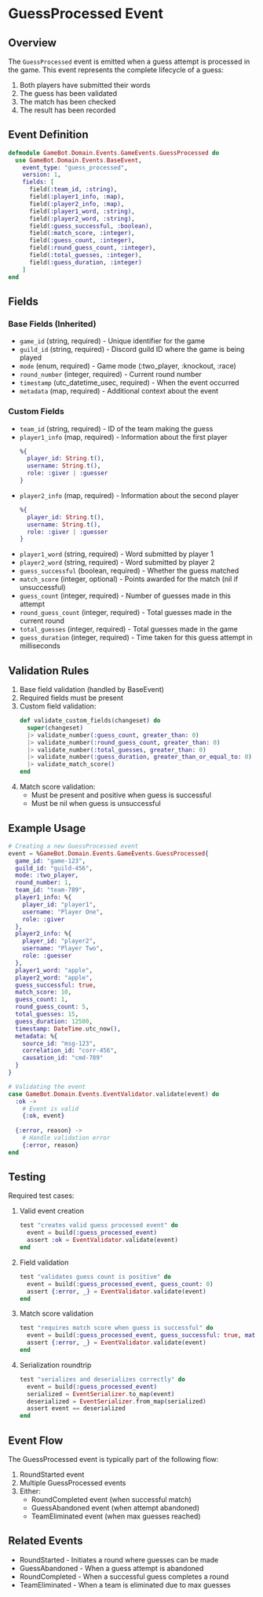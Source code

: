 # GuessProcessed Event

## Overview

The `GuessProcessed` event is emitted when a guess attempt is processed in the game. This event represents the complete lifecycle of a guess:
1. Both players have submitted their words
2. The guess has been validated
3. The match has been checked
4. The result has been recorded

## Event Definition

```elixir
defmodule GameBot.Domain.Events.GameEvents.GuessProcessed do
  use GameBot.Domain.Events.BaseEvent,
    event_type: "guess_processed",
    version: 1,
    fields: [
      field(:team_id, :string),
      field(:player1_info, :map),
      field(:player2_info, :map),
      field(:player1_word, :string),
      field(:player2_word, :string),
      field(:guess_successful, :boolean),
      field(:match_score, :integer),
      field(:guess_count, :integer),
      field(:round_guess_count, :integer),
      field(:total_guesses, :integer),
      field(:guess_duration, :integer)
    ]
end
```

## Fields

### Base Fields (Inherited)
- `game_id` (string, required) - Unique identifier for the game
- `guild_id` (string, required) - Discord guild ID where the game is being played
- `mode` (enum, required) - Game mode (:two_player, :knockout, :race)
- `round_number` (integer, required) - Current round number
- `timestamp` (utc_datetime_usec, required) - When the event occurred
- `metadata` (map, required) - Additional context about the event

### Custom Fields
- `team_id` (string, required) - ID of the team making the guess
- `player1_info` (map, required) - Information about the first player
  ```elixir
  %{
    player_id: String.t(),
    username: String.t(),
    role: :giver | :guesser
  }
  ```
- `player2_info` (map, required) - Information about the second player
  ```elixir
  %{
    player_id: String.t(),
    username: String.t(),
    role: :giver | :guesser
  }
  ```
- `player1_word` (string, required) - Word submitted by player 1
- `player2_word` (string, required) - Word submitted by player 2
- `guess_successful` (boolean, required) - Whether the guess matched
- `match_score` (integer, optional) - Points awarded for the match (nil if unsuccessful)
- `guess_count` (integer, required) - Number of guesses made in this attempt
- `round_guess_count` (integer, required) - Total guesses made in the current round
- `total_guesses` (integer, required) - Total guesses made in the game
- `guess_duration` (integer, required) - Time taken for this guess attempt in milliseconds

## Validation Rules

1. Base field validation (handled by BaseEvent)
2. Required fields must be present
3. Custom field validation:
   ```elixir
   def validate_custom_fields(changeset) do
     super(changeset)
     |> validate_number(:guess_count, greater_than: 0)
     |> validate_number(:round_guess_count, greater_than: 0)
     |> validate_number(:total_guesses, greater_than: 0)
     |> validate_number(:guess_duration, greater_than_or_equal_to: 0)
     |> validate_match_score()
   end
   ```
4. Match score validation:
   - Must be present and positive when guess is successful
   - Must be nil when guess is unsuccessful

## Example Usage

```elixir
# Creating a new GuessProcessed event
event = %GameBot.Domain.Events.GameEvents.GuessProcessed{
  game_id: "game-123",
  guild_id: "guild-456",
  mode: :two_player,
  round_number: 1,
  team_id: "team-789",
  player1_info: %{
    player_id: "player1",
    username: "Player One",
    role: :giver
  },
  player2_info: %{
    player_id: "player2",
    username: "Player Two",
    role: :guesser
  },
  player1_word: "apple",
  player2_word: "apple",
  guess_successful: true,
  match_score: 10,
  guess_count: 1,
  round_guess_count: 5,
  total_guesses: 15,
  guess_duration: 12500,
  timestamp: DateTime.utc_now(),
  metadata: %{
    source_id: "msg-123",
    correlation_id: "corr-456",
    causation_id: "cmd-789"
  }
}

# Validating the event
case GameBot.Domain.Events.EventValidator.validate(event) do
  :ok ->
    # Event is valid
    {:ok, event}
  
  {:error, reason} ->
    # Handle validation error
    {:error, reason}
end
```

## Testing

Required test cases:

1. Valid event creation
   ```elixir
   test "creates valid guess processed event" do
     event = build(:guess_processed_event)
     assert :ok = EventValidator.validate(event)
   end
   ```

2. Field validation
   ```elixir
   test "validates guess count is positive" do
     event = build(:guess_processed_event, guess_count: 0)
     assert {:error, _} = EventValidator.validate(event)
   end
   ```

3. Match score validation
   ```elixir
   test "requires match score when guess is successful" do
     event = build(:guess_processed_event, guess_successful: true, match_score: nil)
     assert {:error, _} = EventValidator.validate(event)
   end
   ```

4. Serialization roundtrip
   ```elixir
   test "serializes and deserializes correctly" do
     event = build(:guess_processed_event)
     serialized = EventSerializer.to_map(event)
     deserialized = EventSerializer.from_map(serialized)
     assert event == deserialized
   end
   ```

## Event Flow

The GuessProcessed event is typically part of the following flow:

1. RoundStarted event
2. Multiple GuessProcessed events
3. Either:
   - RoundCompleted event (when successful match)
   - GuessAbandoned event (when attempt abandoned)
   - TeamEliminated event (when max guesses reached)

## Related Events

- RoundStarted - Initiates a round where guesses can be made
- GuessAbandoned - When a guess attempt is abandoned
- RoundCompleted - When a successful guess completes a round
- TeamEliminated - When a team is eliminated due to max guesses 